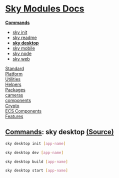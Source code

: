 <!--- This sky desktop was auto-generated using "pnpm exec sky readme" --> 

# [Sky Modules Docs](../../../README.md)

**[Commands](..%2F..%2F..%2F%5Fcommands%2FREADME.md)**   
* [sky init](..%2F..%2F..%2F%5Fcommands%2F%5Fdocs%2Fsky-init%2FREADME.md)
* [sky readme](..%2F..%2F..%2F%5Fcommands%2F%5Fdocs%2Fsky-readme%2FREADME.md)
* **[sky desktop](..%2F..%2F..%2F%5Fcommands%2F%5Fdocs%2Fsky-desktop%2FREADME.md)**
* [sky mobile](..%2F..%2F..%2F%5Fcommands%2F%5Fdocs%2Fsky-mobile%2FREADME.md)
* [sky node](..%2F..%2F..%2F%5Fcommands%2F%5Fdocs%2Fsky-node%2FREADME.md)
* [sky web](..%2F..%2F..%2F%5Fcommands%2F%5Fdocs%2Fsky-web%2FREADME.md)
  
[Standard](..%2F..%2F..%2Fstandard%2FREADME.md)   
[Platform](..%2F..%2F..%2Fplatform%2FREADME.md)   
[Utilities](..%2F..%2F..%2Futilities%2FREADME.md)   
[Helpers](..%2F..%2F..%2Fhelpers%2FREADME.md)   
[Packages](..%2F..%2F..%2Fpkgs%2FREADME.md)   
[cameras](..%2F..%2F..%2Fcameras%2FREADME.md)   
[components](..%2F..%2F..%2Fcomponents%2FREADME.md)   
[Crypto](..%2F..%2F..%2Fcrypto%2FREADME.md)   
[ECS Components](..%2F..%2F..%2Fecs%2FREADME.md)   
[Features](..%2F..%2F..%2Ffeatures%2FREADME.md)   

## [Commands](..%2F..%2F..%2F%5Fcommands%2FREADME.md): sky desktop [(Source)](..%2F..%2F..%2F%5Fcommands%2F%5Fdocs%2Fsky-desktop%2F)

  
```sh
sky desktop init [app-name]

```

```sh
sky desktop dev [app-name]

```

```sh
sky desktop build [app-name]

```

```sh
sky desktop start [app-name]

```